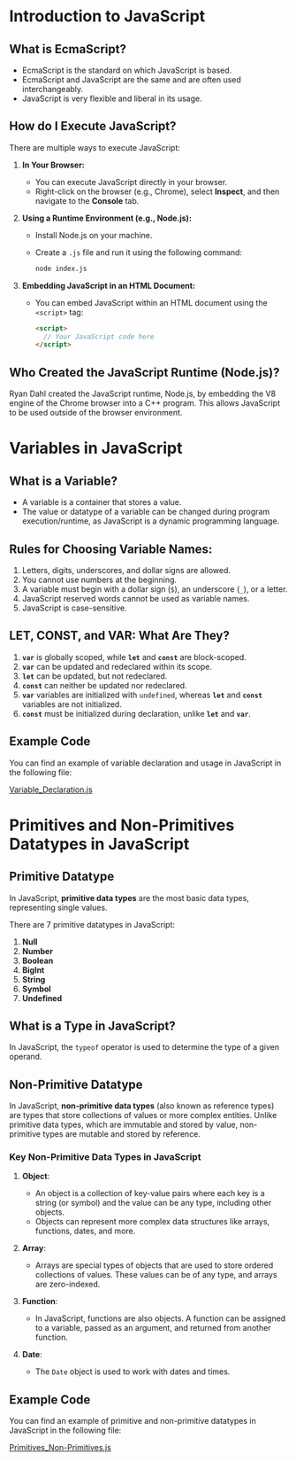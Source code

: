 # Introduction to JavaScript

## What is EcmaScript?

- EcmaScript is the standard on which JavaScript is based.
- EcmaScript and JavaScript are the same and are often used interchangeably.
- JavaScript is very flexible and liberal in its usage.

## How do I Execute JavaScript?

There are multiple ways to execute JavaScript:

1. **In Your Browser:**
   - You can execute JavaScript directly in your browser.
   - Right-click on the browser (e.g., Chrome), select **Inspect**, and then navigate to the **Console** tab.

2. **Using a Runtime Environment (e.g., Node.js):**
   - Install Node.js on your machine.
   - Create a `.js` file and run it using the following command:
   
     ```bash
     node index.js
     ```

3. **Embedding JavaScript in an HTML Document:**
   - You can embed JavaScript within an HTML document using the `<script>` tag:
   
     ```html
     <script>
       // Your JavaScript code here
     </script>
     ```

## Who Created the JavaScript Runtime (Node.js)?

Ryan Dahl created the JavaScript runtime, Node.js, by embedding the V8 engine of the Chrome browser into a C++ program. This allows JavaScript to be used outside of the browser environment.

# Variables in JavaScript

## What is a Variable?

- A variable is a container that stores a value.
- The value or datatype of a variable can be changed during program execution/runtime, as JavaScript is a dynamic programming language.

## Rules for Choosing Variable Names:

1. Letters, digits, underscores, and dollar signs are allowed.
2. You cannot use numbers at the beginning.
3. A variable must begin with a dollar sign (`$`), an underscore (`_`), or a letter.
4. JavaScript reserved words cannot be used as variable names.
5. JavaScript is case-sensitive.

## LET, CONST, and VAR: What Are They?

1. **`var`** is globally scoped, while **`let`** and **`const`** are block-scoped.
2. **`var`** can be updated and redeclared within its scope.
3. **`let`** can be updated, but not redeclared.
4. **`const`** can neither be updated nor redeclared.
5. **`var`** variables are initialized with `undefined`, whereas **`let`** and **`const`** variables are not initialized.
6. **`const`** must be initialized during declaration, unlike **`let`** and **`var`**.

## Example Code

You can find an example of variable declaration and usage in JavaScript in the following file:

[Variable_Declaration.js](https://github.com/muskanqed/Learning_JavaScript_From_Scratch/blob/main/Basics_Of_JavaScript/Variable_Declaration.js)

# Primitives and Non-Primitives Datatypes in JavaScript

## Primitive Datatype

In JavaScript, **primitive data types** are the most basic data types, representing single values. 

There are 7 primitive datatypes in JavaScript:

1. **Null**
2. **Number**
3. **Boolean**
4. **BigInt**
5. **String**
6. **Symbol**
7. **Undefined**

## What is a Type in JavaScript?

In JavaScript, the `typeof` operator is used to determine the type of a given operand.

## Non-Primitive Datatype

In JavaScript, **non-primitive data types** (also known as reference types) are types that store collections of values or more complex entities. Unlike primitive data types, which are immutable and stored by value, non-primitive types are mutable and stored by reference.

### Key Non-Primitive Data Types in JavaScript

1. **Object**:
   - An object is a collection of key-value pairs where each key is a string (or symbol) and the value can be any type, including other objects.
   - Objects can represent more complex data structures like arrays, functions, dates, and more.

2. **Array**:
   - Arrays are special types of objects that are used to store ordered collections of values. These values can be of any type, and arrays are zero-indexed.

3. **Function**:
   - In JavaScript, functions are also objects. A function can be assigned to a variable, passed as an argument, and returned from another function.

4. **Date**:
   - The `Date` object is used to work with dates and times.

## Example Code

You can find an example of primitive and non-primitive datatypes in JavaScript in the following file:

[Primitives_Non-Primitives.js](https://github.com/muskanqed/Learning_JavaScript_From_Scratch/blob/main/Basics_Of_JavaScript/Primitives_Non-Primitives.js)
